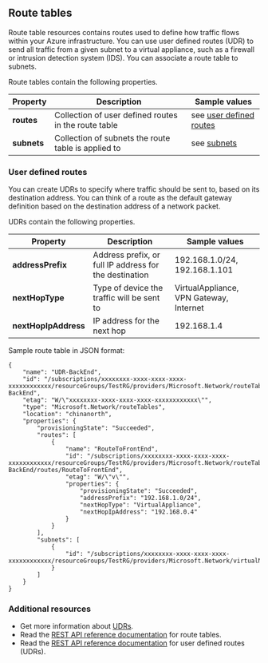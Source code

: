 ## <a name="Route-table"></a> Route tables
Route table resources contains routes used to define how traffic flows within your Azure infrastructure. You can use user defined routes (UDR) to send all traffic from a given subnet to a virtual appliance, such as a firewall or intrusion detection system (IDS). You can associate a route table to subnets. 

Route tables contain the following properties.

| Property | Description | Sample values |
| --- | --- | --- |
| **routes** |Collection of user defined routes in the route table |see [user defined routes](#User-defined-routes) |
| **subnets** |Collection of subnets the route table is applied to |see [subnets](#Subnets) |

### <a name="User-defined-routes"></a> User defined routes
You can create UDRs to specify where traffic should be sent to, based on its destination address. You can think of a route as the default gateway definition based on the destination address of a network packet.

UDRs contain the following properties. 

| Property | Description | Sample values |
| --- | --- | --- |
| **addressPrefix** |Address prefix, or full IP address for the destination |192.168.1.0/24, 192.168.1.101 |
| **nextHopType** |Type of device the traffic will be sent to |VirtualAppliance, VPN Gateway, Internet |
| **nextHopIpAddress** |IP address for the next hop |192.168.1.4 |

Sample route table in JSON format:

    {
        "name": "UDR-BackEnd",
        "id": "/subscriptions/xxxxxxxx-xxxx-xxxx-xxxx-xxxxxxxxxxxx/resourceGroups/TestRG/providers/Microsoft.Network/routeTables/UDR-BackEnd",
        "etag": "W/\"xxxxxxxx-xxxx-xxxx-xxxx-xxxxxxxxxxxx\"",
        "type": "Microsoft.Network/routeTables",
        "location": "chinanorth",
        "properties": {
            "provisioningState": "Succeeded",
            "routes": [
                {
                    "name": "RouteToFrontEnd",
                    "id": "/subscriptions/xxxxxxxx-xxxx-xxxx-xxxx-xxxxxxxxxxxx/resourceGroups/TestRG/providers/Microsoft.Network/routeTables/UDR-BackEnd/routes/RouteToFrontEnd",
                    "etag": "W/\"v\"",
                    "properties": {
                        "provisioningState": "Succeeded",
                        "addressPrefix": "192.168.1.0/24",
                        "nextHopType": "VirtualAppliance",
                        "nextHopIpAddress": "192.168.0.4"
                    }
                }
            ],
            "subnets": [
                {
                    "id": "/subscriptions/xxxxxxxx-xxxx-xxxx-xxxx-xxxxxxxxxxxx/resourceGroups/TestRG/providers/Microsoft.Network/virtualNetworks/TestVNet/subnets/BackEnd"
                }
            ]
        }
    }

### Additional resources
* Get more information about [UDRs](../articles/virtual-network/virtual-networks-udr-overview.md).
* Read the [REST API reference documentation](https://msdn.microsoft.com/zh-cn/library/azure/mt502549.aspx) for route tables.
* Read the [REST API reference documentation](https://msdn.microsoft.com/zh-cn/library/azure/mt502539.aspx) for user defined routes (UDRs).